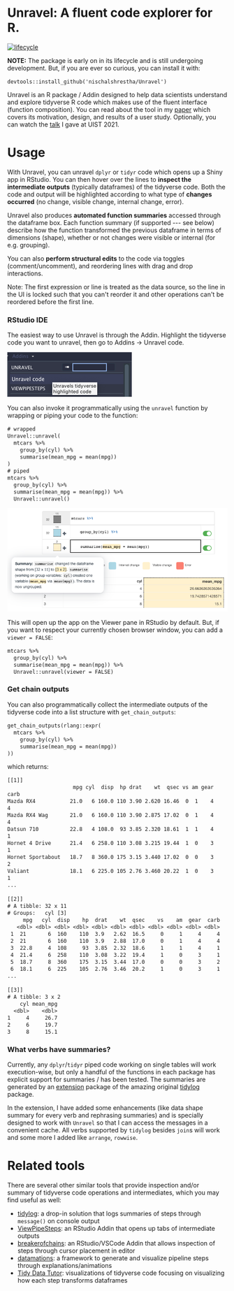 # Unravel: A fluent code explorer for R.

<!-- badges: start -->

[![lifecycle](https://img.shields.io/badge/lifecycle-experimental-blue.svg)](https://www.tidyverse.org/lifecycle/#experimental)

<!-- badges: end -->

**NOTE:** The package is early on in its lifecycle and is still undergoing development. But, if you are ever so curious, you can install it with:

``` {.r}
devtools::install_github('nischalshrestha/Unravel')
```

Unravel is an R package / Addin designed to help data scientists understand and explore tidyverse R code which makes use of the fluent interface (function composition). You can read about the tool in my [paper](https://dl.acm.org/doi/10.1145/3472749.3474744) which covers its motivation, design, and results of a user study. Optionally, you can watch the [talk](https://youtu.be/wJ77e39XVEs) I gave at UIST 2021.

# Usage

With Unravel, you can unravel `dplyr` or `tidyr` code which opens up a Shiny app in RStudio. You can then hover over the lines to **inspect the intermediate outputs** (typically dataframes) of the tidyverse code. Both the code and output will be highlighted according to what type of **changes occurred** (no change, visible change, internal change, error).

Unravel also produces **automated function summaries** accessed through the dataframe box. Each function summary (if supported --- see below) describe how the function transformed the previous dataframe in terms of dimensions (shape), whether or not changes were visible or internal (for e.g. grouping).

You can also **perform structural edits** to the code via toggles (comment/uncomment), and reordering lines with drag and drop interactions.

Note: The first expression or line is treated as the data source, so the line in the UI is locked such that you can't reorder it and other operations can't be reordered before the first line.

### RStudio IDE

The easiest way to use Unravel is through the Addin. Highlight the tidyverse code you want to unravel, then go to Addins -\> Unravel code.

![](man/figures/addin.png)

You can also invoke it programmatically using the `unravel` function by wrapping or piping your code to the function:

``` {.r}
# wrapped
Unravel::unravel(
  mtcars %>%
    group_by(cyl) %>% 
    summarise(mean_mpg = mean(mpg))
)
# piped
mtcars %>%
  group_by(cyl) %>% 
  summarise(mean_mpg = mean(mpg)) %>%
  Unravel::unravel()
```

![](man/figures/example.png)

This will open up the app on the Viewer pane in RStudio by default. But, if you want to respect your currently chosen browser window, you can add a `viewer = FALSE`:

``` {.r}
mtcars %>%
  group_by(cyl) %>% 
  summarise(mean_mpg = mean(mpg)) %>%
  Unravel::unravel(viewer = FALSE)
```

### Get chain outputs

You can also programmatically collect the intermediate outputs of the tidyverse code into a list structure with `get_chain_outputs`:

``` {.r}
get_chain_outputs(rlang::expr(
  mtcars %>%
    group_by(cyl) %>% 
    summarise(mean_mpg = mean(mpg))
))
```

which returns:

    [[1]]
                         mpg cyl  disp  hp drat    wt  qsec vs am gear carb
    Mazda RX4           21.0   6 160.0 110 3.90 2.620 16.46  0  1    4    4
    Mazda RX4 Wag       21.0   6 160.0 110 3.90 2.875 17.02  0  1    4    4
    Datsun 710          22.8   4 108.0  93 3.85 2.320 18.61  1  1    4    1
    Hornet 4 Drive      21.4   6 258.0 110 3.08 3.215 19.44  1  0    3    1
    Hornet Sportabout   18.7   8 360.0 175 3.15 3.440 17.02  0  0    3    2
    Valiant             18.1   6 225.0 105 2.76 3.460 20.22  1  0    3    1
    ...

    [[2]]
    # A tibble: 32 x 11
    # Groups:   cyl [3]
         mpg   cyl  disp    hp  drat    wt  qsec    vs    am  gear  carb
       <dbl> <dbl> <dbl> <dbl> <dbl> <dbl> <dbl> <dbl> <dbl> <dbl> <dbl>
     1  21       6  160    110  3.9   2.62  16.5     0     1     4     4
     2  21       6  160    110  3.9   2.88  17.0     0     1     4     4
     3  22.8     4  108     93  3.85  2.32  18.6     1     1     4     1
     4  21.4     6  258    110  3.08  3.22  19.4     1     0     3     1
     5  18.7     8  360    175  3.15  3.44  17.0     0     0     3     2
     6  18.1     6  225    105  2.76  3.46  20.2     1     0     3     1
    ...

    [[3]]
    # A tibble: 3 x 2
        cyl mean_mpg
      <dbl>    <dbl>
    1     4     26.7
    2     6     19.7
    3     8     15.1

### What verbs have summaries?

Currently, any `dplyr`/`tidyr` piped code working on single tables will work execution-wise, but only a handful of the functions in each package has explicit support for summaries / has been tested. The summaries are generated by an [extension](https://github.com/nischalshrestha/tidylog) package of the amazing original [tidylog](https://github.com/elbersb/tidylog) package.

In the extension, I have added some enhancements (like data shape summary for every verb and rephrasing summaries) and is specially designed to work with `Unravel` so that I can access the messages in a convenient cache. All verbs supported by `tidylog` besides `join`s will work and some more I added like `arrange`, `rowwise`.

# Related tools

There are several other similar tools that provide inspection and/or summary of tidyverse code operations and intermediates, which you may find useful as well:

-   [tidylog](https://github.com/elbersb/tidylog): a drop-in solution that logs summaries of steps through `message()` on console output
-   [ViewPipeSteps](https://github.com/daranzolin/ViewPipeSteps): an RStudio Addin that opens up tabs of intermediate outputs
-   [breakerofchains](https://github.com/MilesMcBain/breakerofchains): an RStudio/VSCode Addin that allows inspection of steps through cursor placement in editor
-   [datamations](https://github.com/microsoft/datamations): a framework to generate and visualize pipeline steps through explanations/animations
-   [Tidy Data Tutor](https://tidydatatutor.com): visualizations of tidyverse code focusing on visualizing how each step transforms dataframes
